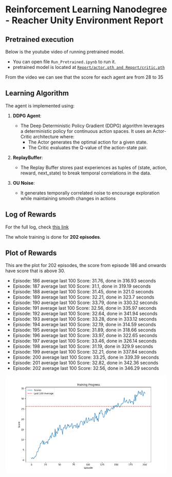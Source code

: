 # Reinforcement Learning Nanodegree - Reacher Unity Environment Report

## Pretrained execution

Below is the youtube video of running pretrained model.
<a href="https://www.youtube.com/watch?v=fT6UDkvKAaI">
<img src=""/>
</a>

- You can open file `Run_Pretrained.ipynb` to run it.
- pretrained model is located at [`Report/actor.pth and Report/critic.pth`](https://github.com/vyredo/nanodegree_RL_course1/blob/main/p1_navigation/runs/Banana_Linux.pt)

From the video we can see that the score for each agent are from 28 to 35

## Learning Algorithm

The agent is implemented using:

1. **DDPG Agent**:

   - The Deep Deterministic Policy Gradient (DDPG) algorithm leverages a deterministic policy for continuous action spaces.
     It uses an Actor-Critic architecture where:
     - The Actor generates the optimal action for a given state.
     - The Critic evaluates the Q-value of the action-state pair.

2. **ReplayBuffer**:

   - The Replay Buffer stores past experiences as tuples of (state, action, reward, next_state) to break temporal correlations in the data.

3. **OU Noise**:
   - It generates temporally correlated noise to encourage exploration while maintaining smooth changes in actions

## Log of Rewards

For the full log, check [this link](https://github.com/vyredo/udacity_RL_Reacher/blob/main/Report/training_logs.txt)

The whole training is done for **202 episodes**.

## Plot of Rewards

This are the plot for 202 episodes, the score from episode 186 and onwards have score that is above 30.

- Episode: 186 average last 100 Score: 31.76, done in 316.93 seconds
- Episode: 187 average last 100 Score: 31.1, done in 319.19 seconds
- Episode: 188 average last 100 Score: 31.45, done in 321.0 seconds
- Episode: 189 average last 100 Score: 32.21, done in 323.7 seconds
- Episode: 190 average last 100 Score: 33.79, done in 330.32 seconds
- Episode: 191 average last 100 Score: 32.56, done in 335.97 seconds
- Episode: 192 average last 100 Score: 32.64, done in 341.94 seconds
- Episode: 193 average last 100 Score: 33.28, done in 333.12 seconds
- Episode: 194 average last 100 Score: 32.19, done in 314.59 seconds
- Episode: 195 average last 100 Score: 31.89, done in 318.66 seconds
- Episode: 196 average last 100 Score: 33.97, done in 322.65 seconds
- Episode: 197 average last 100 Score: 33.46, done in 326.14 seconds
- Episode: 198 average last 100 Score: 31.19, done in 329.9 seconds
- Episode: 199 average last 100 Score: 32.21, done in 337.84 seconds
- Episode: 200 average last 100 Score: 33.25, done in 339.39 seconds
- Episode: 201 average last 100 Score: 32.82, done in 342.36 seconds
- Episode: 202 average last 100 Score: 32.56, done in 346.29 seconds

<img src="https://github.com/vyredo/udacity_RL_Reacher/blob/main/Report/training_progress.png" alt="Reward Plot" />
